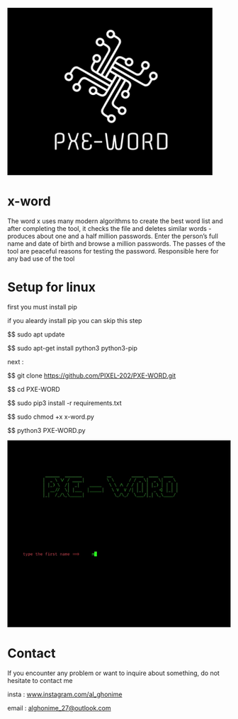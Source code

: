 
![x-word](logo.png)

# x-word
The word x uses 
many modern algorithms
to create the best
word list and after 
completing the tool,
it checks the file
and deletes similar 
words - produces 
about one and a half
million passwords.
Enter the person’s
full name and date of
birth and browse a 
million passwords. The 
passes of the tool 
are peaceful reasons for
testing the password. 
Responsible here for 
any bad use of the tool
# Setup for linux



first you must install pip 

if you aleardy install pip you can skip this step

$$ sudo apt update

$$ sudo apt-get install python3 python3-pip

next :

$$  git clone https://github.com/PIXEL-202/PXE-WORD.git

$$  cd PXE-WORD

$$  sudo pip3 install -r  requirements.txt

$$  sudo chmod +x x-word.py

$$  python3 PXE-WORD.py

![x](xx.gif)

# Contact
If you encounter any problem or want to inquire about something, do not hesitate to contact me

insta : www.instagram.com/al_ghonime

email : alghonime_27@outlook.com


